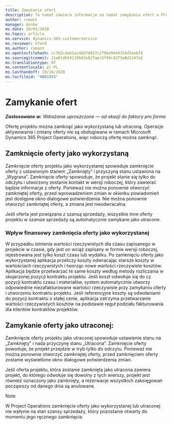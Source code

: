 ```yaml
---
title: Zamykanie ofert
description: Ta temat zawiera informacje na temat zamykania ofert w Project Operations.
author: rumant
manager: Annbe
ms.date: 10/01/2020
ms.topic: article
ms.service: dynamics-365-customerservice
ms.reviewer: kfend
ms.author: rumant
ms.openlocfilehash: cc3b2cdeb1ac46b7d927c1f96e94e9154d3eebf8
ms.sourcegitcommit: 11a61db54119503e82faec5f99c4273e8d1247e5
ms.translationtype: HT
ms.contentlocale: pl-PL
ms.lasthandoff: 10/16/2020
ms.locfileid: "4081933"
---
```

# <a name="close-quotes"></a>Zamykanie ofert 

_**Zastosowane w:** Wdrażanie uproszczone — od okazji do faktury pro forma_

Ofertę projektu można zamknąć jako wykorzystaną lub utraconą. Operacje aktywowania i zmiany oferty nie są obsługiwane w ramach Microsoft Dynamics 365 Project Operations, więc roboczą ofertę można zamknąć.

## <a name="close-a-quote-as-won"></a>Zamknięcie oferty jako wykorzystaną

Zamknięcie oferty projektu jako wykorzystanej spowoduje zamknięcie oferty z ustawionym stanem „Zamknięty” i przyczyną stanu ustawiona na „Wygrana”. Zamknięcie oferty spowoduje, że projekt stanie się tylko do odczytu i utworzony zostanie kontakt w wersji roboczej, który zawierać będzie informacje z oferty. Ponieważ nie można ponownie otworzyć zamkniętej oferty, przed wprowadzeniem zmian w okienku powiadomień jest dostępne okno dialogowe potwierdzenia. Nie można ponownie otworzyć zamkniętej oferty, a zmiana jest nieodwracalna.

Jeśli oferta jest powiązana z szansą sprzedaży, wszystkie inne oferty projektu w szansie sprzedaży są automatycznie zamykane jako utracone.

### <a name="financial-impact-of-closing-a-quote-as-won"></a>Wpływ finansowy zamknięcia oferty jako wykorzystanej

W przypadku istnienia wartości rzeczywistych dla czasu zapisanego w projekcie w czasie, gdy jest on wciąż zapisany w formie wersji roboczej, rejestrowana jest tylko koszt czasu lub wydatku. Po zamknięciu oferty jako wykorzystanej aplikacja przeliczy koszty odwracając starsze koszty w wartościach rzeczywistych i tworząc nowe wartości rzeczywiste kosztów. Aplikacja będzie przetwarzać te same koszty według metody rozliczania w skojarzonej pozycji kontraktu projektu. Jeśli koszt odwołuje się do cz pozycji kontraktu czasu i materiałów, system automatycznie utworzy odpowiednie niezafakturowane wartości rzeczywiste przy zamykaniu oferty i utworzeniu kontraktu projektu. Jeśli referencyjne koszty są odwołaniami do pozycji kontraktu o stałej cenie, aplikacja zatrzyma przetwarzanie wartości rzeczywistych kosztów na podstawie reguł podziału fakturowania dla klientów kontraktów projektów.

## <a name="closing-a-quote-as-lost"></a>Zamykanie oferty jako utraconej:

Zamknięcie oferty projektu jako utraconej spowoduje ustawienie stanu na „Zamknięty” i nada przyczynę stanu „Utracona”. Zamknięcie oferty powoduje, że projekt przejdzie w tryb tylko do odczytu. Ponieważ nie można ponownie otworzyć zamkniętej oferty, przed zamknięciem oferty zostanie wyświetlone okno dialogowe potwierdzenia zmian.

Jeśli oferta projektu, która zostanie zamknięta jako utracona zawiera projekt, do którego odwołuje się dowolny z tych wierszy, projekt jest również oznaczony jako zamknięty, a rezerwacje wszystkich zaksięgowań począwszy od danego dnia są anulowane.

> [!NOTE]
> W Project Operations zamknięcie oferty jako wykorzystanej lub utraconej nie wpłynie na stan szansy sprzedaży, który pozostanie otwarty do momentu jego ręcznego zamknięcia.
